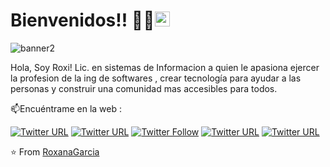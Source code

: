 
# Bienvenidos!! 👋🏾<img src="https://github.com/TheDudeThatCode/TheDudeThatCode/blob/master/Assets/Earth.gif" width="24px">
 
 ![banner2](https://user-images.githubusercontent.com/14293128/90842229-244cb480-e335-11ea-8dc3-ea54b1b7ec4a.png)

Hola, Soy Roxi! 
Lic. en sistemas de Informacion a quien le apasiona ejercer la profesion de la ing de softwares , crear tecnología para ayudar a las personas y construir una comunidad mas accesibles para todos. 

📫Encuéntrame en la web :

[![Twitter URL](https://img.shields.io/twitter/url?label=email&logo=gmail&style=social&url=http%3A%2F%2Fmailto%3Acontact.ismailhabibi%40gmail.com)](mailto:contact.leyra627@gmail.com)
[![Twitter URL](https://img.shields.io/twitter/url?label=LinkedIn&logo=linkedin&style=social&url=https%3A%2F%2Fwww.linkedin.com%2Fin%2Fismailhabibi)](https://linkedin.com/in/roxanaegarcia)
[![Twitter Follow](https://img.shields.io/twitter/follow/ismlhbb?style=social)](https://twitter.com/leyra627)
[![Twitter URL](https://img.shields.io/twitter/url?label=Facebook&logo=Facebook&style=social&url=https%3A%2F%2Ffacebook.com%2Fismlhbb)](http://facebook.com/LeyraReg)
[![Twitter URL](https://img.shields.io/twitter/url?label=Instagram&logo=Instagram&style=social&url=https%3A%2F%2Finstagram.com%2Fismlhbb)](https://www.instagram.com/leyra627)

⭐️ From [RoxanaGarcia](https://github.com/RoxanaGarcia)
